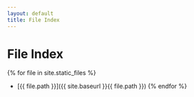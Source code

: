 ```yaml
---
layout: default
title: File Index
---
```


# File Index

{% for file in site.static_files %}
* [{{ file.path }}]({{ site.baseurl }}{{ file.path }})
{% endfor %}